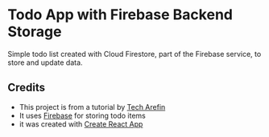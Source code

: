 # Todo App with Firebase Backend Storage

Simple todo list created with Cloud Firestore, part of the Firebase service, to store and update data.

## Credits

- This project is from a tutorial by [Tech Arefin](https://www.youtube.com/watch?v=JrBqMQsMqhA)
- It uses [Firebase](https://firebase.google.com/) for storing todo items
- it was created with [Create React App](https://github.com/facebook/create-react-app)
